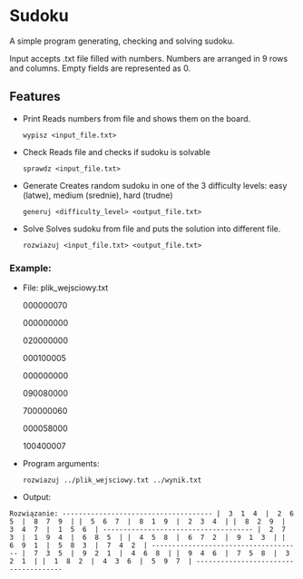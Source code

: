 # Sudoku
A simple program generating, checking and solving sudoku.

Input accepts .txt file filled with numbers.
Numbers are arranged in 9 rows and columns.
Empty fields are represented as 0.

## Features

  *  Print
      Reads numbers from file and shows them on the board.

      `wypisz <input_file.txt>`

  
  *  Check
      Reads file and checks if sudoku is solvable

      `sprawdz <input_file.txt>`


  *  Generate
      Creates random sudoku in one of the 3 difficulty levels: easy (latwe), medium (srednie), hard (trudne)

     `generuj <difficulty_level> <output_file.txt>`

      
  *  Solve
     Solves sudoku from file and puts the solution into different file.

     `rozwiazuj <input_file.txt> <output_file.txt>`



### Example:

  *  File: plik_wejsciowy.txt



      000000070
      
      000000000
      
      020000000
      
      000100005
      
      000000000
      
      090080000
      
      700000060
      
      000058000
      
      100400007
     
  
  *  Program arguments:

     `rozwiazuj ../plik_wejsciowy.txt ../wynik.txt`

  
  *  Output:

  `
     Rozwiązanie:
      -------------------------------------
      |  3  1  4  |  2  6  5  |  8  7  9  |
      |  5  6  7  |  8  1  9  |  2  3  4  |
      |  8  2  9  |  3  4  7  |  1  5  6  |
      -------------------------------------
      |  2  7  3  |  1  9  4  |  6  8  5  |
      |  4  5  8  |  6  7  2  |  9  1  3  |
      |  6  9  1  |  5  8  3  |  7  4  2  |
      -------------------------------------
      |  7  3  5  |  9  2  1  |  4  6  8  |
      |  9  4  6  |  7  5  8  |  3  2  1  |
      |  1  8  2  |  4  3  6  |  5  9  7  |
      -------------------------------------
`
     
